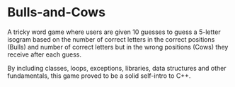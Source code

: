 # Bulls-and-Cows
A tricky word game where users are given 10 guesses to guess a 5-letter isogram based on the number of correct letters in the correct positions (Bulls) and number of correct letters but in the wrong positions (Cows) they receive after each guess.

By including classes, loops, exceptions, libraries, data structures and other fundamentals, this game proved to be a solid self-intro to C++.  
